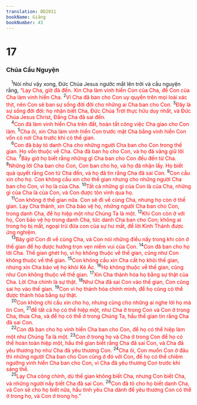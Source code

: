 ```yaml
---
translation: BD2011
bookName: Giăng 
bookNumber: 43
---
```


<div class="title"><h1>17</h1><h3>Chúa Cầu Nguyện</h3></div>
<span class="verse gi_17_1"> <sup>1</sup>Nói như vậy xong, Ðức Chúa Jesus ngước mắt lên trời và cầu nguyện rằng, <font color="red">“Lạy Cha, giờ đã đến. Xin Cha làm vinh hiển Con của Cha, để Con của Cha làm vinh hiển Cha. </font></span>
<span class="verse gi_17_2"><sup>2</sup><font color="red">Vì Cha đã ban cho Con uy quyền trên mọi loài xác thịt, nên Con sẽ ban sự sống đời đời cho những ai Cha ban cho Con. </font></span>
<span class="verse gi_17_3"><sup>3</sup><font color="red">Ðây là sự sống đời đời: họ nhận biết Cha, Ðức Chúa Trời thực hữu duy nhất, và Ðức Chúa Jesus Christ, Ðấng Cha đã sai đến.</font><br/></span>
<span class="verse gi_17_4"> <sup>4</sup><font color="red">Con đã làm vinh hiển Cha trên đất, hoàn tất công việc Cha giao cho Con làm. </font></span>
<span class="verse gi_17_5"><sup>5</sup><font color="red">Cha ôi, xin Cha làm vinh hiển Con trước mặt Cha bằng vinh hiển Con vốn có nơi Cha trước khi có thế gian.</font><br/></span>
<span class="verse gi_17_6"> <sup>6</sup><font color="red">Con đã bày tỏ danh Cha cho những người Cha ban cho Con trong thế gian. Họ vốn thuộc về Cha. Cha đã ban họ cho Con, và họ đã vâng giữ lời Cha. </font></span>
<span class="verse gi_17_7"><sup>7</sup><font color="red">Bây giờ họ biết rằng những gì Cha ban cho Con đều đến từ Cha. </font></span>
<span class="verse gi_17_8"><sup>8</sup><font color="red">Những lời Cha ban cho Con, Con ban cho họ, và họ đã nhận lấy. Họ biết quả quyết rằng Con từ Cha đến, và họ đã tin rằng Cha đã sai Con. </font></span>
<span class="verse gi_17_9"><sup>9</sup><font color="red">Con cầu xin cho họ. Con không cầu xin cho thế gian nhưng cho những người Cha ban cho Con, vì họ là của Cha. </font></span>
<span class="verse gi_17_10"><sup>10</sup><font color="red">Tất cả những gì của Con là của Cha, những gì của Cha là của Con, và Con được tôn vinh qua họ.</font><br/></span>
<span class="verse gi_17_11"> <sup>11</sup><font color="red">Con không ở thế gian nữa. Con sẽ đi về cùng Cha, nhưng họ còn ở thế gian. Lạy Cha thánh, xin Cha bảo vệ họ, những người Cha ban cho Con, trong danh Cha, để họ hiệp một như Chúng Ta là một. </font></span>
<span class="verse gi_17_12"><sup>12</sup><font color="red">Khi Con còn ở với họ, Con bảo vệ họ trong danh Cha, tức danh Cha ban cho Con; không ai trong họ bị mất, ngoại trừ đứa con của sự hư mất, để lời Kinh Thánh được ứng nghiệm.</font><br/></span>
<span class="verse gi_17_13"> <sup>13</sup><font color="red">Bây giờ Con đi về cùng Cha, và Con nói những điều nầy trong khi còn ở thế gian để họ được hưởng trọn vẹn niềm vui của Con. </font></span>
<span class="verse gi_17_14"><sup>14</sup><font color="red">Con đã ban cho họ lời Cha. Thế gian ghét họ, vì họ không thuộc về thế gian, cũng như Con không thuộc về thế gian. </font></span>
<span class="verse gi_17_15"><sup>15</sup><font color="red">Con không cầu xin Cha cất họ khỏi thế gian, nhưng xin Cha bảo vệ họ khỏi Kẻ Ác. </font></span>
<span class="verse gi_17_16"><sup>16</sup><font color="red">Họ không thuộc về thế gian, cũng như Con không thuộc về thế gian. </font></span>
<span class="verse gi_17_17"><sup>17</sup><font color="red">Xin Cha thánh hóa họ bằng sự thật của Cha. Lời Cha chính là sự thật. </font></span>
<span class="verse gi_17_18"><sup>18</sup><font color="red">Như Cha đã sai Con vào thế gian, Con cũng sai họ vào thế gian. </font></span>
<span class="verse gi_17_19"><sup>19</sup><font color="red">Con vì họ thánh hóa chính mình, để họ cũng có thể được thánh hóa bằng sự thật.</font><br/></span>
<span class="verse gi_17_20"> <sup>20</sup><font color="red">Con không chỉ cầu xin cho họ, nhưng cũng cho những ai nghe lời họ mà tin Con, </font></span>
<span class="verse gi_17_21"><sup>21</sup><font color="red">để tất cả họ có thể hiệp một, như Cha ở trong Con và Con ở trong Cha, thưa Cha, và để họ có thể ở trong Chúng Ta, hầu thế gian tin rằng Cha đã sai Con.</font><br/></span>
<span class="verse gi_17_22"> <sup>22</sup><font color="red">Con đã ban cho họ vinh hiển Cha ban cho Con, để họ có thể hiệp làm một như Chúng Ta là một. </font></span>
<span class="verse gi_17_23"><sup>23</sup><font color="red">Con ở trong họ và Cha ở trong Con để họ có thể hoàn toàn hiệp một, hầu thế gian biết rằng Cha đã sai Con, và Cha đã yêu thương họ như Cha đã yêu thương Con. </font></span>
<span class="verse gi_17_24"><sup>24</sup><font color="red">Cha ôi, Con muốn Con ở đâu thì những người Cha ban cho Con cũng ở đó với Con, để họ có thể chiêm ngưỡng vinh hiển Cha ban cho Con, vì Cha đã yêu thương Con trước khi sáng thế.</font><br/></span>
<span class="verse gi_17_25"> <sup>25</sup><font color="red">Lạy Cha công chính, dù thế gian không biết Cha, nhưng Con biết Cha, và những người nầy biết Cha đã sai Con. </font></span>
<span class="verse gi_17_26"><sup>26</sup><font color="red">Con đã tỏ cho họ biết danh Cha, và Con sẽ cho họ biết nữa, hầu tình yêu Cha dành để yêu thương Con có thể ở trong họ, và Con ở trong họ.”</font><br/></span>
